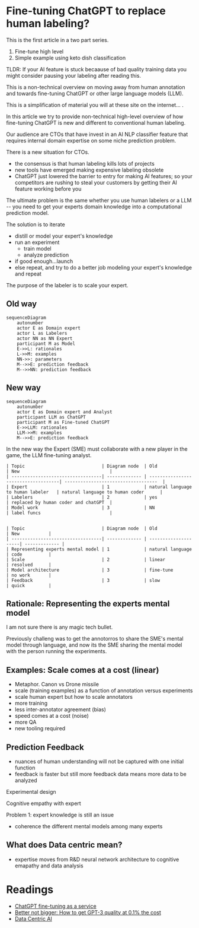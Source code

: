 # Fine-tuning ChatGPT to replace human labeling?

This is the first article in a two part series.

1. Fine-tune high level
2. Simple example using keto dish classification 

TLDR: If your AI feature is stuck becaause of bad quality training data you might consider pausing your labeling after reading this.


This is a non-technical overview on moving away from human annotation and towards fine-tuning ChatGPT or other large language models (LLM).

This is a simplification of material you will at these site on the internet... .

In this article we try to provide non-technical high-level overview of how fine-tuning ChatGPT is new and different to conventional human labeling.

Our audience are CTOs that have invest in an AI NLP classifier feature that requires internal domain expertise on some niche prediction problem. 

There is a new situation for CTOs. 

- the consensus is that human labeling kills lots of projects
- new tools have emerged making expensive labeling obsolete
- ChatGPT just lowered the barrier to entry for making AI features; so your competitors are rushing to steal your customers by getting their AI feature working before you

The ultimate problem is the same whether you use human labelers or a LLM -- you need to get your experts domain knowledge into a computational prediction model.

The solution is to iterate

- distill or model your expert's knowledge
- run an experiment
  - train model
  - analyze prediction
- if good enough...launch
- else repeat, and try to do a better job modeling your expert's knowledge and repeat


The purpose of the labeler is to scale your expert.

## Old way 

```mermaid
sequenceDiagram
    autonumber
    actor E as Domain expert
    actor L as Labelers
    actor NN as NN Expert
    participant M as Model
    E->>L: rationales
    L->>M: examples
    NN->>: parameters
    M-->>E: prediction feedback
    M-->>NN: prediction feedback
```
## New way 

```mermaid
sequenceDiagram
    autonumber
    actor E as Domain expert and Analyst
    participant LLM as ChatGPT
    participant M as Fine-tuned ChatGPT
    E->>LLM: rationales
    LLM->>M: examples
    M-->>E: prediction feedback
```



In the new way the Expert (SME) must collaborate with a new player in the game, the LLM fine-tuning analyst.

```
| Topic                             | Diagram node  | Old                                 | New                                  |
| ----------------------------------| ------------- | ------------------------------------| -----------------------------------  |
| Expert                            | 1             | natural language to human labeler   | natural language to human coder      |
| Labelers                          | 2             | yes                                 | replaced by human coder and chatGPT  |
| Model work                        | 3             | NN                                  | label funcs                          |


| Topic                             | Diagram node  | Old                  | New           |
| ----------------------------------| ------------- | ---------------------| ------------- |
| Representing experts mental model | 1             | natural language     | code          |
| Scale                             | 2             | linear               | resolved      |
| Model architecture                | 3             | fine-tune            | no work       |
| Feedback                          | 3             | slow                 | quick         |
```

## Rationale: Representing the experts mental model

I am not sure there is any magic tech bullet. 

Previously challeng was to get the annotorros to share the SME's mental model through language, and now its 
the SME sharing the mental model with the person running the experiments.


## Examples: Scale comes at a cost (linear)

- Metaphor. Canon vs Drone missile
- scale (training examples) as a function of annotation versus experiments  
- scale human expert but how to scale annotators
- more training
- less inter-annotator agreement (bias)
- speed comes at a cost (noise)
- more QA
- new tooling required

## Prediction Feedback

- nuances of human understanding will not be captured with one initial function
- feedback is faster but still more feedback data means more data to be analyzed


Experimental design 

Cognitive empathy with expert 

Problem 1: expert knowledge is still an issue

- coherence the different mental models among many experts 


## What does Data centric mean?

- expertise moves from R&D neural network architecture to cognitive emapathy and data analysis

# Readings

- [ChatGPT fine-tuning as a service](https://community.openai.com/t/chatgpt-fine-tuning-as-a-service/33803)
- [Better not bigger: How to get GPT-3 quality at 0.1% the cost](https://snorkel.ai/better-not-bigger-how-to-get-gpt-3-quality-at-0-1-the-cost/)
- [Data Centric AI](https://github.com/HazyResearch/data-centric-ai)
